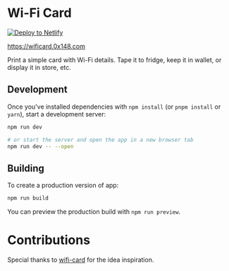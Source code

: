 # Wi-Fi Card

[![Deploy to Netlify](https://www.netlify.com/img/deploy/button.svg)](https://app.netlify.com/start/deploy?repository=https://github.com/progamesigner/wificard)

https://wificard.0x148.com

Print a simple card with Wi-Fi details. Tape it to fridge, keep it in wallet, or display it in store, etc.

## Development

Once you've installed dependencies with `npm install` (or `pnpm install` or `yarn`), start a development server:

```sh
npm run dev

# or start the server and open the app in a new browser tab
npm run dev -- --open
```

## Building

To create a production version of app:

```sh
npm run build
```

You can preview the production build with `npm run preview`.

# Contributions

Special thanks to [wifi-card](https://github.com/bndw/wifi-card) for the idea inspiration.
